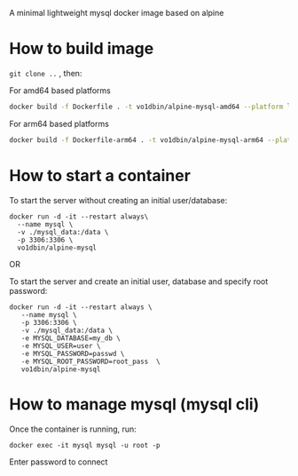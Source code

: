 A minimal lightweight mysql docker image based on alpine

# How to build image

`git clone ..` , then:

For amd64 based platforms

```bash
docker build -f Dockerfile . -t vo1dbin/alpine-mysql-amd64 --platform linux/amd64
```

For arm64 based platforms

```bash
docker build -f Dockerfile-arm64 . -t vo1dbin/alpine-mysql-arm64 --platform linux/arm64
```

# How to start a container

To start the server without creating an initial user/database:

```
docker run -d -it --restart always\
  --name mysql \
  -v ./mysql_data:/data \
  -p 3306:3306 \
  vo1dbin/alpine-mysql
```

OR

To start the server and create an initial user, database and specify root password:

```
docker run -d -it --restart always \
   --name mysql \
   -p 3306:3306 \
   -v ./mysql_data:/data \
   -e MYSQL_DATABASE=my_db \
   -e MYSQL_USER=user \
   -e MYSQL_PASSWORD=passwd \
   -e MYSQL_ROOT_PASSWORD=root_pass  \
   vo1dbin/alpine-mysql
```

# How to manage mysql (mysql cli)

Once the container is running, run:

```
docker exec -it mysql mysql -u root -p
```

Enter password to connect


